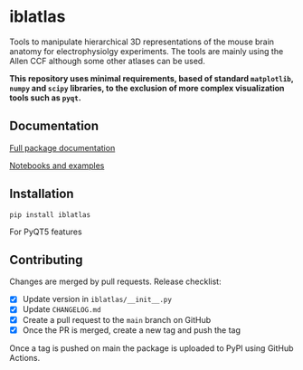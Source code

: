# iblatlas
Tools to manipulate hierarchical 3D representations of the mouse brain anatomy for electrophysiolgy experiments.
The tools are mainly using the Allen CCF although some other atlases can be used.

**This repository uses minimal requirements, based of standard `matplotlib`, `numpy` and `scipy` libraries, to the exclusion
of more complex visualization tools such as `pyqt`.**

## Documentation
[Full package documentation](https://int-brain-lab.github.io/iblenv/_autosummary/iblatlas.html#module-iblatlas)

[Notebooks and examples](https://int-brain-lab.github.io/iblenv/notebooks_external/atlas_working_with_ibllib_atlas.html)

## Installation
`pip install iblatlas`

For PyQT5 features

## Contributing
Changes are merged by pull requests.
Release checklist:
- [x] Update version in `iblatlas/__init__.py`
- [x] Update `CHANGELOG.md`
- [x] Create a pull request to the `main` branch on GitHub
- [x] Once the PR is merged, create a new tag and push the tag

Once a tag is pushed on main the package is uploaded to PyPI using GitHub Actions.
